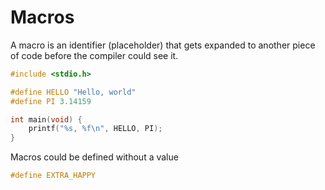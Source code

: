 # Macros

A macro is an identifier (placeholder) that gets expanded
to another piece of code before the compiler could see it.
```c
#include <stdio.h>

#define HELLO "Hello, world"
#define PI 3.14159

int main(void) {
    printf("%s, %f\n", HELLO, PI);
}
```

Macros could be defined without a value
```c
#define EXTRA_HAPPY
```


